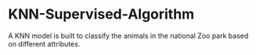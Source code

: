 # KNN-Supervised-Algorithm
A KNN model is built to classify the animals in the national Zoo park based on different attributes.

